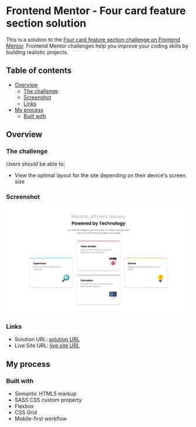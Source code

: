 # Frontend Mentor - Four card feature section solution

This is a solution to the [Four card feature section challenge on Frontend Mentor](https://www.frontendmentor.io/challenges/four-card-feature-section-weK1eFYK). Frontend Mentor challenges help you improve your coding skills by building realistic projects. 

## Table of contents

- [Overview](#overview)
  - [The challenge](#the-challenge)
  - [Screenshot](#screenshot)
  - [Links](#links)
- [My process](#my-process)
  - [Built with](#built-with)

## Overview

### The challenge

Users should be able to:

- View the optimal layout for the site depending on their device's screen size

### Screenshot

![Desktop](./images/desktop.jpeg)


### Links

- Solution URL: [solution URL](https://www.frontendmentor.io/solutions/four-card-feature-section-using-grid-lI0RX1t4n0)
- Live Site URL: [live site URL](https://rokuroo7.github.io/Four-card-feature-section/)

## My process

### Built with

- Semantic HTML5 markup
- SASS CSS custom property
- Flexbox
- CSS Grid
- Mobile-first workflow
